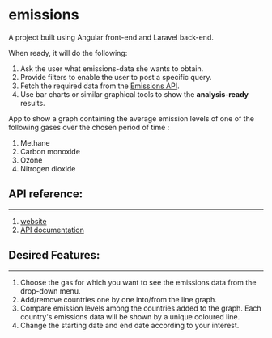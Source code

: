 # emissions

A project built using Angular front-end and Laravel back-end.

When ready, it will do the following: 
1. Ask the user what emissions-data she wants to obtain.
2. Provide filters to enable the user to post a specific query.
3. Fetch the required data from the [Emissions API](https://api.v2.emissions-api.org/ui/).
4. Use bar charts or similar graphical tools to show the **analysis-ready** results.

App to show a graph containing the average emission levels of one of the following gases over the chosen period of time : 
1. Methane
2. Carbon monoxide
3. Ozone
4. Nitrogen dioxide

## API reference:
---
1. [website](https://emissions-api.org/)
2. [API documentation](https://api.v2.emissions-api.org/ui/)

## Desired Features:
---
1. Choose the gas for which you want to see the emissions data
    from the drop-down menu.
2. Add/remove countries one by one into/from the line graph.
3. Compare emission levels among the countries added to the graph. 
    Each country's emissions data will be shown by a unique coloured line.
4. Change the starting date and end date according to your interest.


<!-- ## Changes since the last commit: 
---


## Purpose of the commit:
---
To connect the inputs received for gas, country, start date and end date from user with the query to be sent when the "Go" button is pressed.
-->